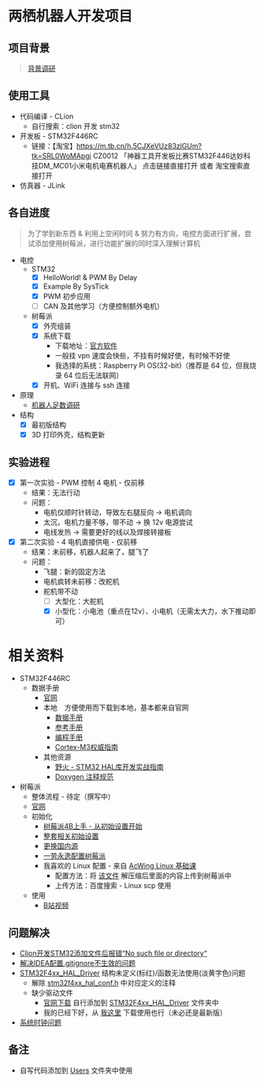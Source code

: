 # 两栖机器人开发项目

## 项目背景

> [背景调研](RelevantInformation/AboutSTM32/Research/背景调研.docx)

## 使用工具

- 代码编译 - CLion
    - 自行搜索：clion 开发 stm32
- 开发板 - STM32F446RC
    - 链接：【淘宝】https://m.tb.cn/h.5CJXeVUz83zlGUm?tk=SRL0WoMApgi CZ0012 「神器工具开发板比赛STM32F446达妙科技DM_MC01小米电机电赛机器人」
      点击链接直接打开 或者 淘宝搜索直接打开
- 仿真器 - JLink

## 各自进度

> 为了学到新东西 & 利用上空闲时间 & 努力有方向，电控方面进行扩展，尝试添加使用树莓派，进行功能扩展的同时深入理解计算机

- 电控
    - STM32
        - [x] HelloWorld! & PWM By Delay
        - [x] Example By SysTick
        - [x] PWM 初步应用
        - [ ] CAN 及其他学习（方便控制额外电机）
    - 树莓派
      - [x] 外壳组装
      - [x] 系统下载
        - 下载地址：[官方软件](https://downloads.raspberrypi.org/imager/imager_latest.exe) 
        - 一般挂 vpn 速度会快些，不挂有时候好使，有时候不好使
        - 我选择的系统：Raspberry Pi OS(32-bit)（推荐是 64 位，但我烧录 64 位后无法联网）
      - [x] 开机、WiFi 连接与 ssh 连接
- 原理
    - [机器人足数调研](RelevantInformation/AboutSTM32/Research/机械人足数调研.docx)
- 结构
    - [x] 最初版结构
    - [x] 3D 打印外壳，结构更新

## 实验进程

- [x] 第一次实验 - PWM 控制 4 电机 - 仅前移
    - 结果：无法行动
    - 问题：
        - 电机仅顺时针转动，导致左右腿反向 -> 电机调向
        - 太沉，电机力量不够，带不动 -> 换 12v 电源尝试
        - 电线发热 -> 需要更好的线以及焊接转接板
- [x] 第二次实验 - 4 电机直接供电 - 仅前移
    - 结果：未前移，机器人起来了，腿飞了
    - 问题：
        - 飞腿：新的固定方法
        - 电机疯转未前移：改舵机
        - 舵机带不动
            - [ ] 大型化：大舵机
            - [X] 小型化：小电池（重点在12v）、小电机（无需太大力，水下推动即可）

# 相关资料

- STM32F446RC
    - 数据手册
        - [官网](https://www.st.com/zh/microcontrollers-microprocessors/stm32f446/documentation.html)
        - 本地 &#x2002; 方便使用而下载到本地，基本都来自官网
            - [数据手册](RelevantInformation/AboutSTM32/DataSheet/stm32f446mc.pdf)
            - [参考手册](RelevantInformation/AboutSTM32/DataSheet/rm0390-stm32f446xx-advanced-armbased-32bit-mcus-stmicroelectronics.pdf)
            - [编程手册](RelevantInformation/AboutSTM32/DataSheet/pm0214-stm32-cortexm4-mcus-and-mpus-programming-manual-stmicroelectronics.pdf)
            - [Cortex-M3权威指南](RelevantInformation/AboutSTM32/DataSheet/Cortex_M3_Definitive_Guide(CN).pdf)
        - 其他资源
            - [野火 - STM32 HAL库开发实战指南](https://doc.embedfire.com/mcu/stm32/f429tiaozhanzhe/hal/zh/latest/index.html)
            - [Doxygen 注释规范](https://www.cnblogs.com/silencehuan/p/11169084.html)
- 树莓派
  - 整体流程 - 待定（撰写中）
  - [官网](https://www.raspberrypi.com/)
  - 初始化
    - [树莓派4B上手 - 从初始设置开始](https://cloud.tencent.com/developer/article/2299252)
    - [整套相关初始设置](https://www.cnblogs.com/lhonghong/category/2147754.html)
    - [更换国内源](https://zhuanlan.zhihu.com/p/98079246)
    - [一劳永逸配置树莓派](https://zhuanlan.zhihu.com/p/63275945)
    - 我喜欢的 Linux 配置 - 来自 [AcWing Linux 基础课](https://www.acwing.com/activity/content/57/)
      - 配置方法：将 [该文件](RelevantInformation/AboutRaspberryPi/LinuxConfig.zip) 解压缩后里面的内容上传到树莓派中
      - 上传方法：百度搜索 - Linux scp 使用
  - 使用
    - [B站视频](https://www.bilibili.com/video/BV1QB4y1M7EJ/?buvid=XU8906089F0C5E86A9676712E0A07656645F7&from_spmid=search.search-result.0.0&is_story_h5=false&mid=n%2FX0f%2F%2FzAX2mMZP5OK9PEg%3D%3D&p=1&plat_id=122&share_from=ugc&share_medium=android&share_plat=android&share_session_id=6aa7a45c-79b4-434e-a531-84a6a2bed73f&share_source=WEIXIN&share_tag=s_i&spmid=united.player-video-detail.0.0&timestamp=1713808563&unique_k=U51iiDN&up_id=330866298&vd_source=1ccb8ff2c60b49bbfff6dfe8c1bb0eab)

## 问题解决

- [Clion开发STM32添加文件后报错“No such file or directory“](https://blog.csdn.net/weixin_45636061/article/details/121623826)
- [解决IDEA配置.gitignore不生效的问题](https://blog.csdn.net/qq_43705131/article/details/107989768)
- [STM32F4xx_HAL_Driver](Drivers/STM32F4xx_HAL_Driver) 结构未定义(标红)/函数无法使用(淡黄字色)问题
    - 解除 [stm32f4xx_hal_conf.h](Core/Inc/stm32f4xx_hal_conf.h) 中对应定义的注释
    - 缺少驱动文件
      - [官网下载](https://www.st.com/zh/embedded-software/stm32cubef4.html) 自行添加到 [STM32F4xx_HAL_Driver](Drivers/STM32F4xx_HAL_Driver) 文件夹中
      - 我的已经下好，从 [我这里](RelevantInformation/AboutSTM32/Download/en.stm32cubef4-v1-28-0.zip) 下载使用也行（未必还是最新版）
- [系统时钟问题](https://blog.csdn.net/u014670574/article/details/70162036)

## 备注

- 自写代码添加到 [Users](Users) 文件夹中使用
